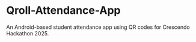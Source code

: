 # Qroll-Attendance-App
An Android-based student attendance app using QR codes for Crescendo Hackathon 2025.
